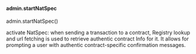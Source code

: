 
#### admin.startNatSpec

admin.startNatSpec()

activate NatSpec: when sending a transaction to a contract,
Registry lookup and url fetching is used to retrieve authentic contract Info for it. It allows for prompting a user with authentic contract-specific confirmation messages.
